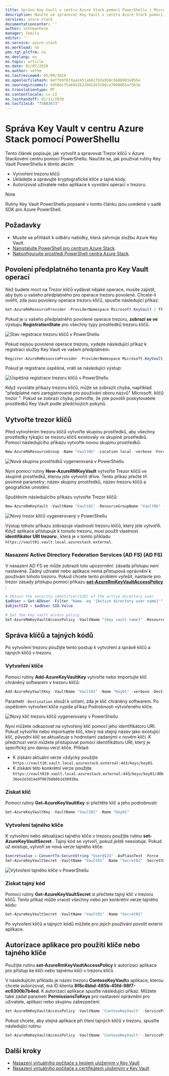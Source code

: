 ```yaml
---
title: Správa Key Vault v centru Azure Stack pomocí PowerShellu | Microsoft Docs
description: Naučte se spravovat Key Vault v centru Azure Stack pomocí PowerShellu.
services: azure-stack
documentationcenter: ''
author: sethmanheim
manager: femila
editor: ''
ms.service: azure-stack
ms.workload: na
pms.tgt_pltfrm: na
ms.devlang: na
ms.topic: article
ms.date: 01/07/2020
ms.author: sethm
ms.lastreviewed: 05/09/2019
ms.openlocfilehash: 64ff69f87daa2451ab61fd2e950c5688903a955e
ms.sourcegitcommit: d450dcf5ab9e2b22b8145319dca7098065af563b
ms.translationtype: MT
ms.contentlocale: cs-CZ
ms.lasthandoff: 01/11/2020
ms.locfileid: "75883673"
---
```

# <a name="manage-key-vault-in-azure-stack-hub-using-powershell"></a>Správa Key Vault v centru Azure Stack pomocí PowerShellu

Tento článek popisuje, jak vytvořit a spravovat Trezor klíčů v Azure Stackovém centru pomocí PowerShellu. Naučíte se, jak používat rutiny Key Vault PowerShellu k těmto akcím:

* Vytvoření trezoru klíčů
* Ukládejte a spravujte kryptografické klíče a tajné kódy.
* Autorizovat uživatele nebo aplikace k vyvolání operací v trezoru.

>[!NOTE]
>Rutiny Key Vault PowerShellu popsané v tomto článku jsou uvedené v sadě SDK pro Azure PowerShell.

## <a name="prerequisites"></a>Požadavky

* Musíte se přihlásit k odběru nabídky, která zahrnuje službu Azure Key Vault.
* [Nainstalujte PowerShell pro centrum Azure Stack](../operator/azure-stack-powershell-install.md).
* [Nakonfigurujte prostředí PowerShell centra Azure Stack](azure-stack-powershell-configure-user.md).

## <a name="enable-your-tenant-subscription-for-key-vault-operations"></a>Povolení předplatného tenanta pro Key Vault operací

Než budete moct na Trezor klíčů vydávat nějaké operace, musíte zajistit, aby bylo u vašeho předplatného pro operace trezoru povolené. Chcete-li ověřit, zda jsou povoleny operace trezoru klíčů, spusťte následující příkaz:

```powershell  
Get-AzureRmResourceProvider -ProviderNamespace Microsoft.KeyVault | ft -Autosize
```

Pokud je u vašeho předplatného povolené operace trezoru, **zobrazí se ve** výstupu **RegistrationState** pro všechny typy prostředků trezoru klíčů.

![Stav registrace trezoru klíčů v PowerShellu](media/azure-stack-key-vault-manage-powershell/image1.png)

Pokud nejsou povolené operace trezoru, vydejte následující příkaz k registraci služby Key Vault ve vašem předplatném:

```powershell
Register-AzureRmResourceProvider -ProviderNamespace Microsoft.KeyVault
```

Pokud je registrace úspěšná, vrátí se následující výstup:

![Úspěšná registrace trezoru klíčů v PowerShellu](media/azure-stack-key-vault-manage-powershell/image2.png)

Když vyvoláte příkazy trezoru klíčů, může se zobrazit chyba, například "předplatné není zaregistrované pro používání oboru názvů" Microsoft. klíčů trezor ". Pokud se zobrazí chyba, potvrďte, že jste povolili poskytovatele prostředků Key Vault podle předchozích pokynů.

## <a name="create-a-key-vault"></a>Vytvořte trezor klíčů

Před vytvořením trezoru klíčů vytvořte skupinu prostředků, aby všechny prostředky týkající se trezoru klíčů existovaly ve skupině prostředků. Pomocí následujícího příkazu vytvořte novou skupinu prostředků:

```powershell
New-AzureRmResourceGroup -Name "VaultRG" -Location local -verbose -Force
```

![Nová skupina prostředků vygenerovaná v PowerShellu](media/azure-stack-key-vault-manage-powershell/image3.png)

Nyní pomocí rutiny **New-AzureRMKeyVault** vytvořte Trezor klíčů ve skupině prostředků, kterou jste vytvořili dříve. Tento příkaz přečte tři povinné parametry: název skupiny prostředků, název trezoru klíčů a geografické umístění.

Spuštěním následujícího příkazu vytvořte Trezor klíčů:

```powershell
New-AzureRmKeyVault -VaultName "Vault01" -ResourceGroupName "VaultRG" -Location local -verbose
```

![Nový trezor klíčů vygenerovaný v PowerShellu](media/azure-stack-key-vault-manage-powershell/image4.png)

Výstup tohoto příkazu zobrazuje vlastnosti trezoru klíčů, který jste vytvořili. Když aplikace přistupuje k tomuto trezoru, musí použít vlastnost **identifikátor URI trezoru** , která je v tomto příkladu `https://vault01.vault.local.azurestack.external`.

### <a name="active-directory-federation-services-ad-fs-deployment"></a>Nasazení Active Directory Federation Services (AD FS) (AD FS)

V nasazení AD FS se může zobrazit toto upozornění: zásada přístupu není nastavená. Žádný uživatel nebo aplikace nemá přístupová oprávnění k používání tohoto trezoru. Pokud chcete tento problém vyřešit, nastavte pro trezor zásady přístupu pomocí příkazu [**set-AzureRmKeyVaultAccessPolicy**](#authorize-an-app-to-use-a-key-or-secret) :

```powershell
# Obtain the security identifier(SID) of the active directory user
$adUser = Get-ADUser -Filter "Name -eq '{Active directory user name}'"
$objectSID = $adUser.SID.Value

# Set the key vault access policy
Set-AzureRmKeyVaultAccessPolicy -VaultName "{key vault name}" -ResourceGroupName "{resource group name}" -ObjectId "{object SID}" -PermissionsToKeys {permissionsToKeys} -PermissionsToSecrets {permissionsToSecrets} -BypassObjectIdValidation
```

## <a name="manage-keys-and-secrets"></a>Správa klíčů a tajných kódů

Po vytvoření trezoru použijte tento postup k vytvoření a správě klíčů a tajných klíčů v trezoru.

### <a name="create-a-key"></a>Vytvoření klíče

Pomocí rutiny **Add-AzureKeyVaultKey** vytvořte nebo importujte klíč chráněný softwarem v trezoru klíčů:

```powershell
Add-AzureKeyVaultKey -VaultName "Vault01" -Name "Key01" -verbose -Destination Software
```

Parametr `-Destination` slouží k určení, zda je klíč chráněný softwarem. Po úspěšném vytvoření klíče vypíše příkaz Podrobnosti vytvořeného klíče.

![Nový klíč trezoru klíčů vygenerovaný v PowerShellu](media/azure-stack-key-vault-manage-powershell/image5.png)

Nyní můžete odkazovat na vytvořený klíč pomocí jeho identifikátoru URI. Pokud vytvoříte nebo importujete klíč, který má stejný název jako existující klíč, původní klíč se aktualizuje s hodnotami zadanými v novém klíči. K předchozí verzi můžete přistupovat pomocí identifikátoru URI, který je specifický pro danou verzi klíče. Příklad:

* K získání aktuální verze vždycky použijte `https://vault10.vault.local.azurestack.external:443/keys/key01`.
* K získání této konkrétní verze použijte `https://vault010.vault.local.azurestack.external:443/keys/key01/d0b36ee2e3d14e9f967b8b6b1d38938a`.

### <a name="get-a-key"></a>Získat klíč

Pomocí rutiny **Get-AzureKeyVaultKey** si přečtěte klíč a jeho podrobnosti:

```powershell
Get-AzureKeyVaultKey -VaultName "Vault01" -Name "Key01"
```

### <a name="create-a-secret"></a>Vytvoření tajného klíče

K vytvoření nebo aktualizaci tajného klíče v trezoru použijte rutinu **set-AzureKeyVaultSecret** . Tajný kód se vytvoří, pokud ještě neexistuje. Pokud už existuje, vytvoří se nová verze tajného klíče:

```powershell
$secretvalue = ConvertTo-SecureString "User@123" -AsPlainText -Force
Set-AzureKeyVaultSecret -VaultName "Vault01" -Name "Secret01" -SecretValue $secretvalue
```

![Vytvoření tajného klíče v PowerShellu](media/azure-stack-key-vault-manage-powershell/image6.png)

### <a name="get-a-secret"></a>Získat tajný kód

Pomocí rutiny **Get-AzureKeyVaultSecret** si přečtete tajný klíč v trezoru klíčů. Tento příkaz může vracet všechny nebo jen konkrétní verze tajného kódu:

```powershell
Get-AzureKeyVaultSecret -VaultName "Vault01" -Name "Secret01"
```

Po vytvoření klíčů a tajných kódů můžete pro jejich používání povolit externí aplikace.

## <a name="authorize-an-app-to-use-a-key-or-secret"></a>Autorizace aplikace pro použití klíče nebo tajného klíče

Použijte rutinu **set-AzureRmKeyVaultAccessPolicy** k autorizaci aplikace pro přístup ke klíči nebo tajnému klíči v trezoru klíčů.

V následujícím příkladu je název trezoru **ContosoKeyVault**a aplikace, kterou chcete autorizovat, má ID klienta **8f8c4bbd-485b-45fd-98f7-ec6300b7b4ed**. K autorizaci aplikace spusťte následující příkaz. Můžete také zadat parametr **PermissionsToKeys** pro nastavení oprávnění pro uživatele, aplikaci nebo skupinu zabezpečení.

```powershell
Set-AzureRmKeyVaultAccessPolicy -VaultName 'ContosoKeyVault' -ServicePrincipalName 8f8c4bbd-485b-45fd-98f7-ec6300b7b4ed -PermissionsToKeys decrypt,sign
```

Pokud chcete, aby stejná aplikace při čtení tajných klíčů v trezoru, spusťte následující rutinu:

```powershell
Set-AzureRmKeyVaultAccessPolicy -VaultName 'ContosoKeyVault' -ServicePrincipalName 8f8c4bbd-485b-45fd-98f7-ec6300 -PermissionsToKeys Get
```

## <a name="next-steps"></a>Další kroky

* [Nasazení virtuálního počítače s heslem uloženým v Key Vault](azure-stack-key-vault-deploy-vm-with-secret.md)
* [Nasazení virtuálního počítače s certifikátem uloženým v Key Vault](azure-stack-key-vault-push-secret-into-vm.md)
